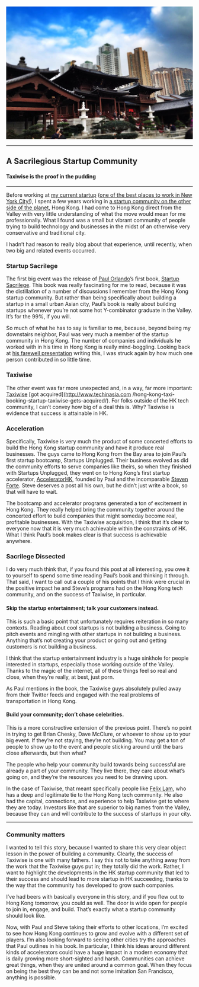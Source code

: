 ![](images/nunnery.jpg)

* * *

## A Sacrilegious Startup Community

#### Taxiwise is the proof in the pudding

* * *

Before working at [my current startup](http://www.intentmedia.com/) ([one of
the best places to work in New York
City!](http://www.crainsnewyork.com/gallery/20131206/FEATURES/120909999/58)),
I spent a few years working in [a startup community on the other side of the
planet](http://www.startupshk.com/), Hong Kong. I had come to Hong Kong direct
from the Valley with very little understanding of what the move would mean for
me professionally. What I found was a small but vibrant community of people
trying to build technology and businesses in the midst of an otherwise very
conservative and traditional city.

I hadn’t had reason to really blog about that experience, until recently, when
two big and related events occurred.

### Startup Sacrilege

The first big event was the release of [Paul
Orlando](http://startupsunplugged.com/)’s first book, [Startup
Sacrilege](https://leanpub.com/StartupSacrilege). This book was really
fascinating for me to read, because it was the distillation of a number of
discussions I remember from the Hong Kong startup community. But rather than
being specifically about building a startup in a small urban Asian city,
Paul’s book is really about building startups whenever you’re not some hot
Y-combinator graduate in the Valley. It’s for the 99%, if you will.

So much of what he has to say is familiar to me, because, beyond being my
downstairs neighbor, Paul was very much a member of the startup community in
Hong Kong. The number of companies and individuals he worked with in his time
in Hong Kong is really mind-boggling. Looking back at [his farewell
presentation](http://www.slideshare.net/porlando/farewell-hong-kong-startups)
writing this, I was struck again by how much one person contributed in so
little time.

### Taxiwise

The other event was far more unexpected and, in a way, far more important:
[Taxiwise](http://www.taxiwise.co/) [got acquired](http://www.techinasia.com
/hong-kong-taxi-booking-startup-taxiwise-gets-acquired/). For folks outside of
the HK tech community, I can’t convey how big of a deal this is. Why? Taxiwise
is evidence that success is attainable in HK.

### Acceleration

Specifically, Taxiwise is very much the product of some concerted efforts to
build the Hong Kong startup community and have it produce real businesses. The
guys came to Hong Kong from the Bay area to join Paul’s first startup
bootcamp, Startups Unplugged. Their business evolved as did the community
efforts to serve companies like theirs, so when they finished with Startups
Unplugged, they went on to Hong Kong’s first startup accelerator,
[AcceleratorHK](http://acceleratorhk.com/), founded by Paul and the
incomparable [Steven Forte](http://www.stephenforte.net/default.aspx). Steve
deserves a post all his own, but he didn’t just write a book, so that will
have to wait.

The bootcamp and accelerator programs generated a ton of excitement in Hong
Kong. They really helped bring the community together around the concerted
effort to build companies that might someday become real, profitable
businesses. With the Taxiwise acquisition, I think that it’s clear to everyone
now that it is very much achievable within the constraints of HK. What I think
Paul’s book makes clear is that success is achievable anywhere.

### Sacrilege Dissected

I do very much think that, if you found this post at all interesting, you owe
it to yourself to spend some time reading Paul’s book and thinking it through.
That said, I want to call out a couple of his points that I think were crucial
in the positive impact he and Steve’s programs had on the Hong Kong tech
community, and on the success of Taxiwise, in particular.

#### Skip the startup entertainment; talk your customers instead.

This is such a basic point that unfortunately requires reiteration in so many
contexts. Reading about cool startups is not building a business. Going to
pitch events and mingling with other startups in not building a business.
Anything that’s not creating your product or going out and getting customers
is not building a business.

I think that the startup entertainment industry is a huge sinkhole for people
interested in startups, especially those working outside of the Valley. Thanks
to the magic of the internet, all of these things feel so real and close, when
they’re really, at best, just porn.

As Paul mentions in the book, the Taxiwise guys absolutely pulled away from
their Twitter feeds and engaged with the real problems of transportation in
Hong Kong.

#### Build your community; don’t chase celebrities.

This is a more constructive extension of the previous point. There’s no point
in trying to get Brian Chesky, Dave McClure, or whoever to show up to your big
event. If they’re not staying, they’re not building. You may get a ton of
people to show up to the event and people sticking around until the bars close
afterwards, but then what?

The people who help your community build towards being successful are already
a part of your community. They live there, they care about what’s going on,
and they’re the resources you need to be drawing upon.

In the case of Taxiwise, that meant specifically people like [Felix
Lam](http://redchapeladvisors.com/), who has a deep and legitimate tie to the
Hong Kong tech community. He also had the capital, connections, and experience
to help Taxiwise get to where they are today. Investors like that are superior
to big names from the Valley, because they can and will contribute to the
success of startups in your city.

* * *

### Community matters

I wanted to tell this story, because I wanted to share this very clear object
lesson in the power of building a community. Clearly, the success of Taxiwise
is one with many fathers. I say this not to take anything away from the work
that the Taxiwise guys put in; they totally did the work. Rather, I want to
highlight the developments in the HK startup community that led to their
success and should lead to more startup in HK succeeding, thanks to the way
that the community has developed to grow such companies.

I’ve had beers with basically everyone in this story, and if you flew out to
Hong Kong tomorrow, you could as well. The door is wide open for people to
join in, engage, and build. That’s exactly what a startup community should
look like.

Now, with Paul and Steve taking their efforts to other locations, I’m excited
to see how Hong Kong continues to grow and evolve with a different set of
players. I’m also looking forward to seeing other cities try the approaches
that Paul outlines in his book. In particular, I think his ideas around
different kinds of accelerators could have a huge impact in a modern economy
that is daily growing more short-sighted and harsh. Communities can achieve
great things, when they are united around a common goal. When they focus on
being the best they can be and not some imitation San Francisco, anything is
possible.
